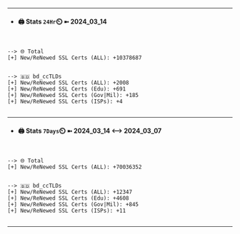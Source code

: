 

---
- #### 🖨️ **Stats** `24Hr`⏲️ ➼ 2024_03_14
```console


--> 🌐 Total
[+] New/ReNewed SSL Certs (ALL): +10378687


--> 🇧🇩 bd_ccTLDs
[+] New/ReNewed SSL Certs (ALL): +2008
[+] New/ReNewed SSL Certs (Edu): +691
[+] New/ReNewed SSL Certs (Gov|Mil): +185
[+] New/ReNewed SSL Certs (ISPs): +4


```

---
- #### 🖨️ **Stats** `7Days`⏲️ ➼ 2024_03_14 <--> 2024_03_07
```console


--> 🌐 Total
[+] New/ReNewed SSL Certs (ALL): +70036352


--> 🇧🇩 bd_ccTLDs
[+] New/ReNewed SSL Certs (ALL): +12347
[+] New/ReNewed SSL Certs (Edu): +4608
[+] New/ReNewed SSL Certs (Gov|Mil): +845
[+] New/ReNewed SSL Certs (ISPs): +11


```

---

